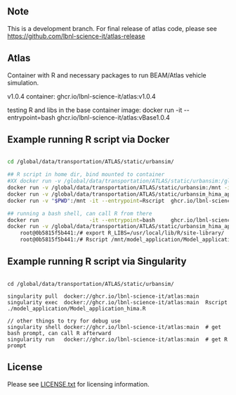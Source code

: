 Note
----

This is a development branch.
For final release of atlas code, please see
https://github.com/lbnl-science-it/atlas-release


Atlas
---------

Container with R and necessary packages to run BEAM/Atlas vehicle simulation.

v1.0.4 container: ghcr.io/lbnl-science-it/atlas:v1.0.4

testing R and libs in the base container image:
docker run -it --entrypoint=bash ghcr.io/lbnl-science-it/atlas:vBase1.0.4    


Example running R script via Docker
-----------------------------------

``` bash

cd /global/data/transportation/ATLAS/static/urbansim/

## R script in home dir, bind mounted to container
#XX docker run -v /global/data/transportation/ATLAS/static/urbansim:/global/data/transportation/ATLAS/static/urbansim -it --entrypoint=Rscript  ghcr.io/lbnl-science-it/atlas:main  /global/data/transportation/ATLAS/static/urbansim/model_application/Model_application_hima.R 
docker run -v /global/data/transportation/ATLAS/static/urbansim:/mnt -it --entrypoint=Rscript  ghcr.io/lbnl-science-it/atlas:main  /mnt/model_application/Model_application_hima.R 
docker run -v /global/data/transportation/ATLAS/static/urbansim_hima_apollo:/mnt -it --entrypoint=Rscript  ghcr.io/lbnl-science-it/atlas:main  /mnt/model_application/Model_application_hima.R 
docker run -v "$PWD":/mnt -it --entrypoint=Rscript  ghcr.io/lbnl-science-it/atlas:main  /mnt/model_application/Model_application_hima.R

## running a bash shell, can call R from there
docker run                -it --entrypoint=bash     ghcr.io/lbnl-science-it/atlas:main
docker run -v /global/data/transportation/ATLAS/static/urbansim_hima_apollo:/mnt -it --entrypoint=bash  ghcr.io/lbnl-science-it/atlas:main  
    root@0b5815f5b441:/# export R_LIBS=/usr/local/lib/R/site-library/
    root@0b5815f5b441:/# Rscript /mnt/model_application/Model_application_hima.R

```

Example running R script via Singularity
----------------------------------------

```

cd /global/data/transportation/ATLAS/static/urbansim/

singularity pull  docker://ghcr.io/lbnl-science-it/atlas:main 
singularity exec  docker://ghcr.io/lbnl-science-it/atlas:main  Rscript ./model_application/Model_application_hima.R  

// other things to try for debug use
singularity shell docker://ghcr.io/lbnl-science-it/atlas:main  # get bash prompt, can call R afterward
singularity run   docker://ghcr.io/lbnl-science-it/atlas:main  # get R    prompt

```





License
-------

Please see [LICENSE.txt](./LICENSE.txt) for licensing information.
